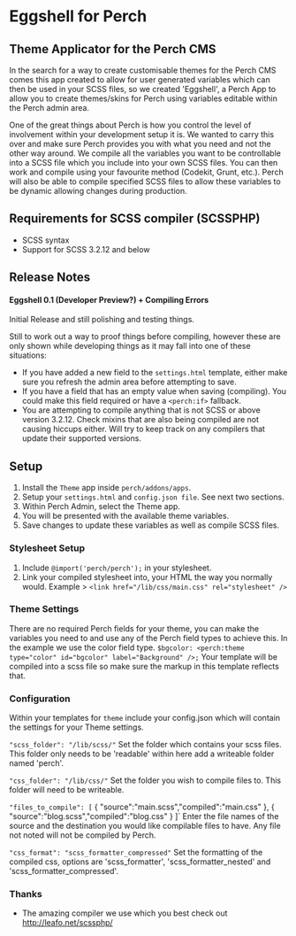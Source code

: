 # Eggshell for Perch
## Theme Applicator for the Perch CMS

In the search for a way to create customisable themes for the Perch CMS comes this app created to allow for user generated variables which can then be used in your SCSS files, so we created 'Eggshell', a Perch App to allow you to create themes/skins for Perch using variables editable within the Perch admin area.

One of the great things about Perch is how you control the level of involvement within your development setup it is. We wanted to carry this over and make sure Perch provides you with what you need and not the other way around. We compile all the variables you want to be controllable into a SCSS file which you include into your own SCSS files. You can then work and compile using your favourite method (Codekit, Grunt, etc.). Perch will also be able to compile specified SCSS files to allow these variables to be dynamic allowing changes during production. 

## Requirements for SCSS compiler (SCSSPHP)
- SCSS syntax
- Support for SCSS 3.2.12 and below

## Release Notes

#### Eggshell 0.1 (Developer Preview?) + Compiling Errors
Initial Release and still polishing and testing things. 

Still to work out a way to proof things before compiling, however these are only shown while developing things as it may fall into one of these situations:
- If you have added a new field to the `settings.html` template, either make sure you refresh the admin area before attempting to save. 
- If you have a field that has an empty value when saving (compiling). You could make this field required or have a `<perch:if>` fallback.
- You are attempting to compile anything that is not SCSS or above version 3.2.12. Check mixins that are also being compiled are not causing hiccups either. Will try to keep track on any compilers that update their supported versions.

## Setup
1. Install the `Theme` app inside `perch/addons/apps`. 
4. Setup your `settings.html` and `config.json file`. See next two sections.
5. Within Perch Admin, select the Theme app. 
6. You will be presented with the available theme variables.
7. Save changes to update these variables as well as compile SCSS files.

### Stylesheet Setup
1. Include `@import('perch/perch');` in your stylesheet.
2. Link your compiled stylesheet into, your HTML the way you normally would. Example > `<link href="/lib/css/main.css" rel="stylesheet" />` 

### Theme Settings
There are no required Perch fields for your theme, you can make the variables you need to and use any of the Perch field types to achieve this. In the example we use the color field type.
`$bgcolor: <perch:theme type="color" id="bgcolor" label="Background" />;`
Your template will be compiled into a scss file so make sure the markup in this template reflects that.

### Configuration
Within your templates for `theme` include your config.json which will contain the settings for your Theme settings.

`"scss_folder": "/lib/scss/"`
Set the folder which contains your scss files. This folder only needs to be 'readable' within here add a writeable folder named 'perch'.

`"css_folder": "/lib/css/"`
Set the folder you wish to compile files to. This folder will need to be writeable.

`"files_to_compile": [`
		{ "source":"main.scss","compiled":"main.css" },
		{ "source":"blog.scss","compiled":"blog.css" }
	]`
Enter the file names of the source and the destination you would like compilable files to have. Any file not noted will not be compiled by Perch.

`"css_format": "scss_formatter_compressed"`
Set the formatting of the compiled css, options are 'scss_formatter', 'scss_formatter_nested' and 'scss_formatter_compressed'.

### Thanks

- The amazing compiler we use which you best check out http://leafo.net/scssphp/ 
